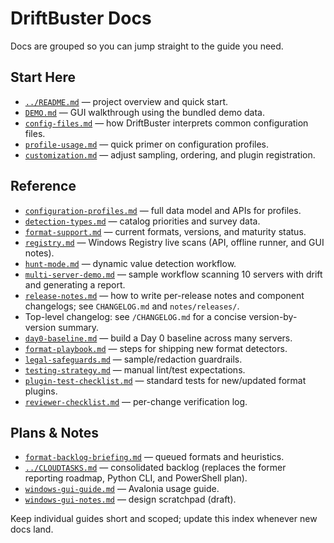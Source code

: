 # DriftBuster Docs

Docs are grouped so you can jump straight to the guide you need.

## Start Here

- [`../README.md`](../README.md) — project overview and quick start.
- [`DEMO.md`](DEMO.md) — GUI walkthrough using the bundled demo data.
- [`config-files.md`](config-files.md) — how DriftBuster interprets common
  configuration files.
- [`profile-usage.md`](profile-usage.md) — quick primer on configuration
  profiles.
- [`customization.md`](customization.md) — adjust sampling, ordering, and
  plugin registration.

## Reference

- [`configuration-profiles.md`](configuration-profiles.md) — full data model and
  APIs for profiles.
- [`detection-types.md`](detection-types.md) — catalog priorities and survey
  data.
- [`format-support.md`](format-support.md) — current formats, versions, and
  maturity status.
- [`registry.md`](registry.md) — Windows Registry live scans (API, offline
  runner, and GUI notes).
- [`hunt-mode.md`](hunt-mode.md) — dynamic value detection workflow.
- [`multi-server-demo.md`](multi-server-demo.md) — sample workflow scanning 10 servers with drift and generating a report.
- [`release-notes.md`](release-notes.md) — how to write per-release notes and component changelogs; see `CHANGELOG.md` and `notes/releases/`.
 - Top-level changelog: see `/CHANGELOG.md` for a concise version-by-version summary.
- [`day0-baseline.md`](day0-baseline.md) — build a Day 0 baseline across many servers.
- [`format-playbook.md`](format-playbook.md) — steps for shipping new format
  detectors.
- [`legal-safeguards.md`](legal-safeguards.md) — sample/redaction guardrails.
- [`testing-strategy.md`](testing-strategy.md) — manual lint/test expectations.
- [`plugin-test-checklist.md`](plugin-test-checklist.md) — standard tests for new/updated format plugins.
- [`reviewer-checklist.md`](reviewer-checklist.md) — per-change verification log.

## Plans & Notes

- [`format-backlog-briefing.md`](format-backlog-briefing.md) — queued formats
  and heuristics.
- [`../CLOUDTASKS.md`](../CLOUDTASKS.md) — consolidated backlog (replaces the former reporting roadmap, Python CLI, and PowerShell plan).
- [`windows-gui-guide.md`](windows-gui-guide.md) — Avalonia usage guide.
- [`windows-gui-notes.md`](windows-gui-notes.md) — design scratchpad (draft).

Keep individual guides short and scoped; update this index whenever new docs
land.
